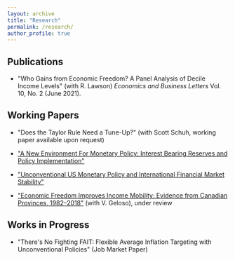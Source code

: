 ```yaml
---
layout: archive
title: "Research"
permalink: /research/
author_profile: true
---
```


## Publications 
- "Who Gains from Economic Freedom? A Panel Analysis of Decile Income Levels" (with R. Lawson) <i>Economics and Business Letters</i> Vol. 10, No. 2 (June 2021).

## Working Papers
- "Does the Taylor Rule Need a Tune-Up?" (with Scott Schuh, working paper available upon request)

- ["A New Environment For Monetary Policy: Interest Bearing Reserves and Policy Implementation"](/files/IOER.pdf)

- ["Unconventional US Monetary Policy and International Financial Market Stability"](/files/finstab.pdf)

- ["Economic Freedom Improves Income Mobility: Evidence from Canadian Provinces, 1982–2018"](https://papers.ssrn.com/sol3/papers.cfm?abstract_id=3875551) (with V. Geloso), under review

## Works in Progress

- "There's No Fighting FAIT: Flexible Average Inflation Targeting with Unconventional Policies" (Job Market Paper)

